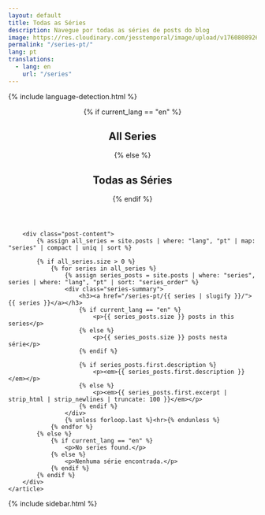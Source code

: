 ```yaml
---
layout: default
title: Todas as Séries
description: Navegue por todas as séries de posts do blog
image: https://res.cloudinary.com/jesstemporal/image/upload/v1760808926/covers/series-pt_pcoiep.jpg
permalink: "/series-pt/"
lang: pt
translations:
  - lang: en
    url: "/series"
---
```


{% include language-detection.html %}

<div class="row">
<div class="col-md-8">
    <article class="post">
        <header class="post-header">
            {% if current_lang == "en" %}
                <h1 class="post-title">All Series</h1>
            {% else %}
                <h1 class="post-title">Todas as Séries</h1>
            {% endif %}
        </header>

        <div class="post-content">
            {% assign all_series = site.posts | where: "lang", "pt" | map: "series" | compact | uniq | sort %}

            {% if all_series.size > 0 %}
                {% for series in all_series %}
                    {% assign series_posts = site.posts | where: "series", series | where: "lang", "pt" | sort: "series_order" %}
                    <div class="series-summary">
                        <h3><a href="/series-pt/{{ series | slugify }}/">{{ series }}</a></h3>
                        {% if current_lang == "en" %}
                            <p>{{ series_posts.size }} posts in this series</p>
                        {% else %}
                            <p>{{ series_posts.size }} posts nesta série</p>
                        {% endif %}
                        
                        {% if series_posts.first.description %}
                            <p><em>{{ series_posts.first.description }}</em></p>
                        {% else %}
                            <p><em>{{ series_posts.first.excerpt | strip_html | strip_newlines | truncate: 100 }}</em></p>
                        {% endif %}
                    </div>
                    {% unless forloop.last %}<hr>{% endunless %}
                {% endfor %}
            {% else %}
                {% if current_lang == "en" %}
                    <p>No series found.</p>
                {% else %}
                    <p>Nenhuma série encontrada.</p>
                {% endif %}
            {% endif %}
        </div>
    </article>
</div>
<div class="col-md-4">
    {% include sidebar.html %}
</div>
</div>